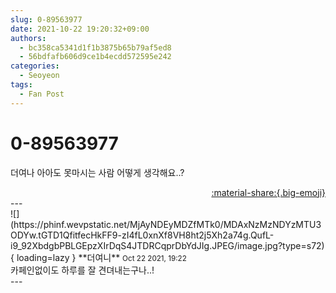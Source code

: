 ```yaml
---
slug: 0-89563977
date: 2021-10-22 19:20:32+09:00
authors:
  - bc358ca5341d1f1b3875b65b79af5ed8
  - 56bdfafb606d9ce1b4ecdd572595e242
categories:
  - Seoyeon
tags:
  - Fan Post
---
```


# 0-89563977

<div class="post-container" markdown="1">
<div class="content-container md-sidebar__scrollwrap" markdown="1">

더여나 아아도 못마시는 사람 어떻게 생각해요..?

</div>
</div>

<div style="text-align: right;" markdown="1">
<a href="https://weverse.io/fromis9/fanpost/0-89563977" style="text-align: right;">:material-share:{.big-emoji}</a>
</div>
---

<div class="comments-container md-sidebar__scrollwrap" markdown="1">
<div class="comment" markdown="1">
<div class='id-container' markdown="1">
![](https://phinf.wevpstatic.net/MjAyNDEyMDZfMTk0/MDAxNzMzNDYzMTU3ODYw.tGTD1QfitfecHkFF9-zI4fL0xnXf8VH8ht2j5Xh2a74g.QufL-i9_92XbdgbPBLGEpzXIrDqS4JTDRCqprDbYdJIg.JPEG/image.jpg?type=s72){ loading=lazy }
**<span class="artist">더여니</span>** <small>Oct 22 2021, 19:22</small><br>
</div>
<div class='comment-body' markdown="1">
카페인없이도 하루를 잘 견뎌내는구나..! 
</div>
</div>
</div>
---
